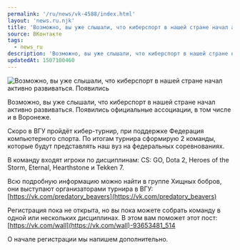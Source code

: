 ```yaml
---
permalink: '/ru/news/vk-4588/index.html'
layout: 'news.ru.njk'
title: 'Возможно, вы уже слышали, что киберспорт в нашей стране начал активно развиваться.'
source: ВКонтакте
tags:
  - news_ru
description: 'Возможно, вы уже слышали, что киберспорт в нашей стране начал активно развиваться.'
updatedAt: 1507100460
---
```

![Возможно, вы уже слышали, что киберспорт в нашей стране начал активно развиваться. Появились](https://sun9-2.userapi.com/impf/c639922/v639922721/45226/kQf8-ar-H_Y.jpg?size=1280x720&quality=96&sign=8696ba0c88288bc95ec7487a44ab7f08&c_uniq_tag=2A2BxhPqtMwBUlenbK1pw0kmh_oyrGT5pypROhMsjAg&type=album)

Возможно, вы уже слышали, что киберспорт в нашей стране начал активно развиваться. Появились официальные ассоциации, в том числе и в Воронеже.

Скоро в ВГУ пройдёт кибер-турнир, при поддержке Федерация компьютерного спорта. По итогам турнира сформирую 2 команды, которые будут представлять наш вуз на федеральных соревнованиях.

В команду входят игроки по дисциплинам: CS: GO, Dota 2, Heroes of the Storm, Eternal, Hearthstone и Tekken 7.

Всю подробную информацию можно найти в группе Хищных бобров, они выступают организаторами турнира в ВГУ: [https://vk.com/predatory_beavers](https://vk.com/predatory_beavers)

Регистрация пока не открыта, но вы пока можете собрать команду в одной или нескольких дисциплинах. В этом вам поможет этот пост: [https://vk.com/wall](https://vk.com/wall)-93653481_514

О начале регистрации мы напишем дополнительно.

